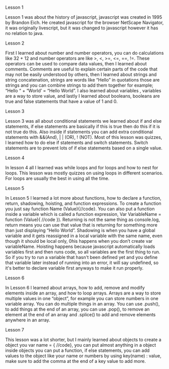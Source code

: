Lesson 1

  Lesson 1 was about the history of javascript, javascript was created in 1995 by Brandon Eich. He created javascript for the browser NetScape Navigator, 
  it was originally livescript, but it was changed to javascript however it has no relation to java.

Lesson 2

  First I learned about number and number operators, you can do calculations like 32 + 12 and number operators are like >, <, >=, <=, ==, !=. 
  These operators can be used to compare data values, then I learned about comments. Comments are useful to explain certain parts of the code that may not be easily understood 
  by others, then I learned about strings and string concatenation, strings are words like “Hello” in quotations those are strings and you can combine strings to add them   together for example; “Hello “ + “World’ = “Hello World”. I also learned about variables , variables are a way to store value, and lastly I learned about booleans, booleans are true and false statements that have a value of 1 and 0.

Lesson 3

Lesson 3 was all about conditional statements we learned about if and else statements, if else statements are basically if this is true then do this if it is not true do this. Also inside if statements you can add extra conditional statements with &&(And), | | (OR), ! (NOT). Most of this lesson was quizzes, I learned how to do else if statements and
switch statements. Switch statements are to prevent lots of if else statements based on a single value.

Lesson 4

In lesson 4 all I learned was while loops and for loops and how to nest for loops. This lesson was mostly quizzes on using loops in different scenarios. For loops are usually   the best in using all the time.

Lesson 5

   In Lesson 5 I learned a lot more about functions, how to declare a function, return, shadowing, hoisting, and function expressions. To create a function you just say 
  function Name (Value){//code}. You can also put a function inside a variable which is called a function expression, Var VariableName = function (Value){ //code }). 
  Returning is not the same thing as console.log, return means you can use that value that is returning for something more than just displaying “Hello World”. 
  Shadowing is when you have a global variable and it gets reassigned in a local variable with the same name, even though it should be local only, 0his happens when 
  you don’t create var variableName. Hoisting happens because javascript automatically loads variables first and then runs code, so all variables are the first thing to run. 
  So if you try to run a variable that hasn't been defined yet and you define that variable later instead of running into an error, it will say undefined,  so it's better to 
  declare variable first anyways to make it run properly.
  
Lesson 6

In Lesson 6 I learned about arrays, how to add, remove and modify elements inside an array, and how to loop arrays. Arrays are a way to store multiple values in one “object”, for example you can store numbers in one variable array.  You can do multiple things in an array. You can use .push(), to add things at the end of an array, you can use .pop(), to remove an element at the end of an array and .splice() to add and remove elements anywhere in an array.
 
Lesson 7

This lesson was a lot shorter, but I mainly learned about objects to create a object you var name = { //code}, you can put almost anything in a object inside objects you can put a function, if else statements, you can add values to the object like your name or numbers by using key(name) : value, make sure to add the comma at the end of a key value to add more.
